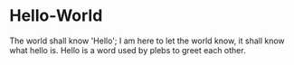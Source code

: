 # Hello-World
The world shall know 'Hello';
I am here to let the world know, it shall know what hello is. Hello is a word used by plebs to greet each other.
